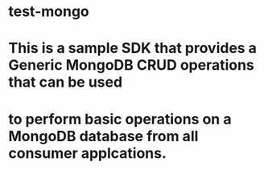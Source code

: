 # test-mongo
# This is a sample SDK that provides a Generic MongoDB CRUD operations that can be used
# to perform basic operations on a MongoDB database from all consumer applcations.